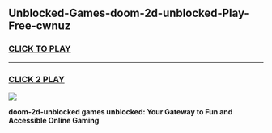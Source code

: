 
## Unblocked-Games-doom-2d-unblocked-Play-Free-cwnuz
<h3>
<a href="https://premium76.site?title=doom-2d-unblocked&ref=23A">CLICK TO PLAY</a></h3>
<hr>

<h3>
<a href="https://premium76.site?title=doom-2d-unblocked&ref=23A">CLICK 2 PLAY</a>
  
</h3>

<a href="https://premium76.site?title=doom-2d-unblocked&ref=23A"><img src="https://clearcache.store/games.png"></a>


**doom-2d-unblocked games unblocked: Your Gateway to Fun and Accessible Online Gaming**
